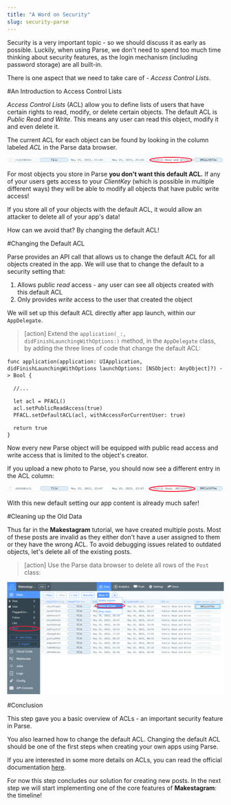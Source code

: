 ```yaml
---
title: "A Word on Security"
slug: security-parse
---
```


Security is a very important topic - so we should discuss it as early as possible. Luckily, when using Parse, we don't need to spend too much time thinking about security features, as the login mechanism (including password storage) are all built-in.

There is one aspect that we need to take care of - _Access Control Lists_.

#An Introduction to Access Control Lists

_Access Control Lists_ (ACL) allow you to define lists of users that have certain rights to read, modify, or delete certain objects. The default ACL is _Public Read and Write_. This means any user can read this object, modify it and even delete it.

The current ACL for each object can be found by looking in the column labeled *ACL* in the Parse data browser.

![image](public_read_write.png)

For most objects you store in Parse **you don't want this default ACL.** If any of your users gets access to your _ClientKey_ (which is possible in multiple different ways) they will be able to modify all objects that have public write access!

If you store all of your objects with the default ACL, it would allow an attacker to delete all of your app's data!

How can we avoid that? By changing the default ACL!

#Changing the Default ACL

Parse provides an API call that allows us to change the default ACL for all objects created in the app. We will use that to change the default to a security setting that:

1. Allows public _read_ access - any user can see all objects created with this default ACL
2. Only provides _write_ access to the user that created the object

We will set up this default ACL directly after app launch, within our `AppDelegate`.

> [action]
Extend the `application(_:, didFinishLaunchingWithOptions:)` method, in the `AppDelegate` class, by adding the three lines of code that change the default ACL:
>
    func application(application: UIApplication, didFinishLaunchingWithOptions launchOptions: [NSObject: AnyObject]?) -> Bool {
>
      //...
>
      let acl = PFACL()
      acl.setPublicReadAccess(true)
      PFACL.setDefaultACL(acl, withAccessForCurrentUser: true)
>
      return true
    }

Now every new Parse object will be equipped with public read access and write access that is limited to the object's creator.

If you upload a new photo to Parse, you should now see a different entry in the ACL column:

![image](public_read_user_write.png)

With this new default setting our app content is already much safer!

#Cleaning up the Old Data

Thus far in the **Makestagram** tutorial, we have created multiple posts. Most of these posts are invalid as they either don't have a user assigned to them or they have the wrong ACL. To avoid debugging issues related to outdated objects, let's delete all of the existing posts.

> [action]
Use the Parse data browser to delete all rows of the `Post` class:
>
![image](delete_posts.png)

#Conclusion

This step gave you a basic overview of ACLs - an important security feature in Parse.

You also learned how to change the default ACL. Changing the default ACL should be one of the first steps when creating your own apps using Parse.

If you are interested in some more details on ACLs, you can read the official documentation [here](https://parse.com/docs/ios/guide#security-object-level-access-control).

For now this step concludes our solution for creating new posts. In the next step we will start implementing one of the core features of **Makestagram**: the timeline!
